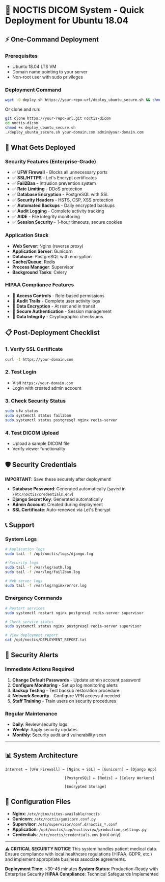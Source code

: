 # 🚀 NOCTIS DICOM System - Quick Deployment for Ubuntu 18.04

## ⚡ One-Command Deployment

### Prerequisites
- Ubuntu 18.04 LTS VM
- Domain name pointing to your server
- Non-root user with sudo privileges

### Deployment Command
```bash
wget -O deploy.sh https://your-repo-url/deploy_ubuntu_secure.sh && chmod +x deploy.sh && ./deploy.sh your-domain.com admin@your-domain.com
```

Or clone and run:
```bash
git clone https://your-repo-url.git noctis-dicom
cd noctis-dicom
chmod +x deploy_ubuntu_secure.sh
./deploy_ubuntu_secure.sh your-domain.com admin@your-domain.com
```

## 🔐 What Gets Deployed

### Security Features (Enterprise-Grade)
- ✅ **UFW Firewall** - Blocks all unnecessary ports
- ✅ **SSL/HTTPS** - Let's Encrypt certificates
- ✅ **Fail2Ban** - Intrusion prevention system
- ✅ **Rate Limiting** - DDoS protection
- ✅ **Database Encryption** - PostgreSQL with SSL
- ✅ **Security Headers** - HSTS, CSP, XSS protection
- ✅ **Automated Backups** - Daily encrypted backups
- ✅ **Audit Logging** - Complete activity tracking
- ✅ **AIDE** - File integrity monitoring
- ✅ **Session Security** - 1-hour timeouts, secure cookies

### Application Stack
- **Web Server**: Nginx (reverse proxy)
- **Application Server**: Gunicorn
- **Database**: PostgreSQL with encryption
- **Cache/Queue**: Redis
- **Process Manager**: Supervisor
- **Background Tasks**: Celery

### HIPAA Compliance Features
- 🏥 **Access Controls** - Role-based permissions
- 🏥 **Audit Trails** - Complete user activity logs
- 🏥 **Data Encryption** - At rest and in transit
- 🏥 **Secure Authentication** - Session management
- 🏥 **Data Integrity** - Cryptographic checksums

## 📋 Post-Deployment Checklist

### 1. Verify SSL Certificate
```bash
curl -I https://your-domain.com
```

### 2. Test Login
- Visit `https://your-domain.com`
- Login with created admin account

### 3. Check Security Status
```bash
sudo ufw status
sudo systemctl status fail2ban
sudo systemctl status postgresql nginx redis-server
```

### 4. Test DICOM Upload
- Upload a sample DICOM file
- Verify viewer functionality

## 🛡️ Security Credentials

**IMPORTANT**: Save these securely after deployment!

- **Database Password**: Generated automatically (saved in `/etc/noctis/credentials.env`)
- **Django Secret Key**: Generated automatically
- **Admin Account**: Created during deployment
- **SSL Certificate**: Auto-renewed via Let's Encrypt

## 📞 Support

### System Logs
```bash
# Application logs
sudo tail -f /opt/noctis/logs/django.log

# Security logs
sudo tail -f /var/log/auth.log
sudo tail -f /var/log/fail2ban.log

# Web server logs
sudo tail -f /var/log/nginx/error.log
```

### Emergency Commands
```bash
# Restart services
sudo systemctl restart nginx postgresql redis-server supervisor

# Check service status
sudo systemctl status nginx postgresql redis-server supervisor

# View deployment report
cat /opt/noctis/DEPLOYMENT_REPORT.txt
```

## 🚨 Security Alerts

### Immediate Actions Required
1. **Change Default Passwords** - Update admin account password
2. **Configure Monitoring** - Set up log monitoring alerts
3. **Backup Testing** - Test backup restoration procedure
4. **Network Security** - Configure VPN access if needed
5. **Staff Training** - Train users on security procedures

### Regular Maintenance
- **Daily**: Review security logs
- **Weekly**: Apply security updates
- **Monthly**: Security audit and vulnerability scan

---

## 📊 System Architecture

```
Internet → [UFW Firewall] → [Nginx + SSL] → [Gunicorn] → [Django App]
                                            ↓
                           [PostgreSQL] ← [Redis] → [Celery Workers]
                                ↓
                           [Encrypted Storage]
```

## 🔧 Configuration Files

- **Nginx**: `/etc/nginx/sites-available/noctis`
- **Gunicorn**: `/etc/noctis/gunicorn.conf.py`
- **Supervisor**: `/etc/supervisor/conf.d/noctis_*.conf`
- **Application**: `/opt/noctis/app/noctisview/production_settings.py`
- **Credentials**: `/etc/noctis/credentials.env` (root only)

---

**⚠️ CRITICAL SECURITY NOTICE**
This system handles patient medical data. Ensure compliance with local healthcare regulations (HIPAA, GDPR, etc.) and implement appropriate business associate agreements.

**Deployment Time**: ~30-45 minutes
**System Status**: Production-Ready with Enterprise Security
**HIPAA Compliance**: Technical Safeguards Implemented